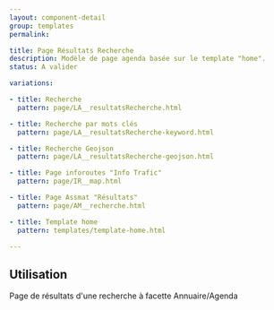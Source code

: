 ```yaml
---
layout: component-detail
group: templates
permalink:

title: Page Résultats Recherche
description: Modèle de page agenda basée sur le template "home".
status: A valider

variations:

- title: Recherche
  pattern: page/LA__resultatsRecherche.html

- title: Recherche par mots clés
  pattern: page/LA__resultatsRecherche-keyword.html

- title: Recherche Geojson
  pattern: page/LA__resultatsRecherche-geojson.html

- title: Page inforoutes "Info Trafic"
  pattern: page/IR__map.html

- title: Page Assmat "Résultats"
  pattern: page/AM__recherche.html

- title: Template home
  pattern: templates/template-home.html

---
```

## Utilisation

Page de résultats d'une recherche à facette Annuaire/Agenda
